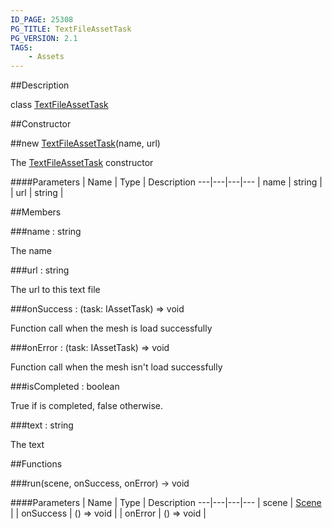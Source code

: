 ```yaml
---
ID_PAGE: 25308
PG_TITLE: TextFileAssetTask
PG_VERSION: 2.1
TAGS:
    - Assets
---
```

##Description

class [TextFileAssetTask](/classes/2.2-alpha/TextFileAssetTask)



##Constructor

##new [TextFileAssetTask](/classes/2.2-alpha/TextFileAssetTask)(name, url)

The [TextFileAssetTask](/classes/2.2-alpha/TextFileAssetTask) constructor

####Parameters
 | Name | Type | Description
---|---|---|---
 | name | string | 
 | url | string | 

##Members

###name : string

The name

###url : string

The url to this text file

###onSuccess : (task: IAssetTask) =&gt; void

Function call when the mesh is load successfully

###onError : (task: IAssetTask) =&gt; void

Function call when the mesh isn't load successfully

###isCompleted : boolean

True if is completed, false otherwise.

###text : string

The text

##Functions

###run(scene, onSuccess, onError) &rarr; void



####Parameters
 | Name | Type | Description
---|---|---|---
 | scene | [Scene](/classes/2.2-alpha/Scene) | 
 | onSuccess | () =&gt; void | 
 | onError | () =&gt; void | 

